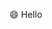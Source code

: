 😄 Hello

<!-- **feliperibeiroufu/feliperibeiroufu** is a ✨ _special_ ✨ repository because its `README.md` (this file) appears on your GitHub profile.

# feliperibeiro_space
Repository for personal website creation

H^2^  is cool.


Here are some ideas to get you started:

- 🔭 I’m currently working on ...
- 🌱 I’m currently learning ...
- 👯 I’m looking to collaborate on ...
- 🤔 I’m looking for help with ...
- 💬 Ask me about ...
- 📫 How to reach me: ...
- 😄 Pronouns: ...
- ⚡ Fun fact: ...
-->
